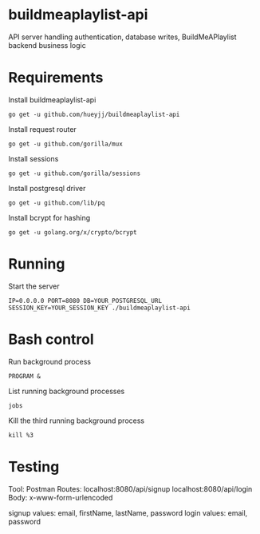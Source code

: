 # buildmeaplaylist-api
API server handling authentication, database writes, BuildMeAPlaylist backend business logic

# Requirements
Install buildmeaplaylist-api

`go get -u github.com/hueyjj/buildmeaplaylist-api`

Install request router

`go get -u github.com/gorilla/mux`

Install sessions

`go get -u github.com/gorilla/sessions`

Install postgresql driver

`go get -u github.com/lib/pq`

Install bcrypt for hashing

`go get -u golang.org/x/crypto/bcrypt`

# Running
Start the server

`IP=0.0.0.0 PORT=8080 DB=YOUR_POSTGRESQL_URL SESSION_KEY=YOUR_SESSION_KEY ./buildmeaplaylist-api`

# Bash control
Run background process

`PROGRAM &`

List running background processes

`jobs`

Kill the third running background process

`kill %3`

# Testing
Tool: Postman
Routes:
    localhost:8080/api/signup
    localhost:8080/api/login
Body: x-www-form-urlencoded

signup values: email, firstName, lastName, password
login values: email, password
